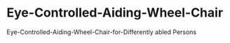 # Eye-Controlled-Aiding-Wheel-Chair
Eye-Controlled-Aiding-Wheel-Chair-for-Differently abled Persons
